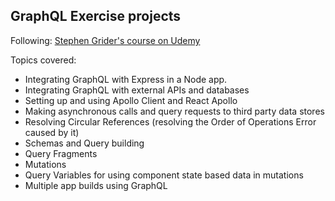 ## GraphQL Exercise projects

Following: [Stephen Grider's course on Udemy](https://www.udemy.com/graphql-with-react-course/)

Topics covered:

- Integrating GraphQL with Express in a Node app.
- Integrating GraphQL with external APIs and databases
- Setting up and using Apollo Client and React Apollo
- Making asynchronous calls and query requests to third party data stores
- Resolving Circular References (resolving the Order of Operations Error caused by it)
- Schemas and Query building
- Query Fragments
- Mutations
- Query Variables for using component state based data in mutations
- Multiple app builds using GraphQL